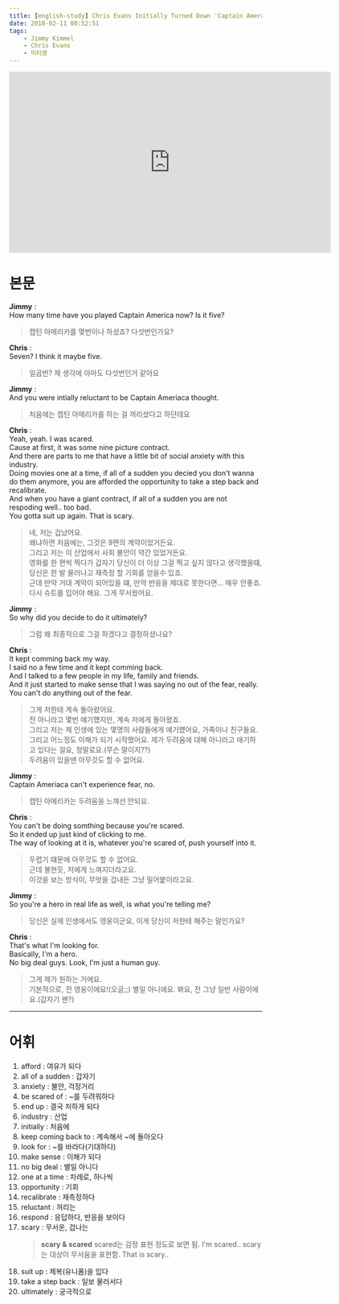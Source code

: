 ```yaml
---
title: [english-study] Chris Evans Initially Turned Down 'Captain Ameraica'
date: 2018-02-11 00:52:51
tags:
    - Jimmy Kimmel
    - Chris Evans
    - 미티영
---
```


<iframe width="640" height="360" src="https://www.youtube.com/embed/8XISNKa_q-g" frameborder="0" allow="autoplay; encrypted-media" allowfullscreen></iframe>

# 본문
**Jimmy** :  
How many time have you played Captain America now? Is it five?  
> 캡틴 아메리카를 몇번이나 하셨죠? 다섯번인가요?  

**Chris** :  
Seven? I think it maybe five.  
> 일곱번? 제 생각에 아마도 다섯번인거 같아요  

**Jimmy** :  
And you were intially reluctant to be Captain Ameriaca thought.  
> 처음에는 캡틴 아메리카를 하는 걸 꺼리셨다고 하던데요  

**Chris** :  
Yeah, yeah. I was scared.  
Cause at first, it was some nine picture contract.  
And there are parts to me that have a little bit of social anxiety with this industry.  
Doing movies one at a time, if all of a sudden you decied you don't wanna do them anymore, you are afforded the opportunity to take a step back and recalibrate.  
And when you have a giant contract, if all of a sudden you are not respoding well.. too bad.  
You gotta suit up again. That is scary.  
> 네, 저는 겁났어요.  
    왜냐하면 처음에는, 그것은 9편의 계약이었거든요.  
    그리고 저는 이 산업에서 사회 불안이 약간 있었거든요.  
    영화를 한 편씩 찍다가 갑자기 당신이 더 이상 그걸 찍고 싶지 않다고 생각했을떄,  
    당신은 한 발 물러나고 재측정 할 기회를 얻을수 있죠.  
    근데 만약 거대 계약이 되어있을 떄, 만약 반응을 제대로 못한다면...
    매우 안좋죠.  
    다시 슈트를 입어야 해요. 그게 무서웠어요.

**Jimmy** :  
So why did you decide to do it ultimately?  
> 그럼 왜 최종적으로 그걸 하겠다고 결정하셨나요?  

**Chris** :  
It kept comming back my way.  
I said no a few time and it kept comming back.  
And I talked to a few people in my life, family and friends.  
And it just started to make sense that I was saying no out of the fear, really.  
You can't do anything out of the fear.  
> 그게 저한테 계속 돌아왔어요.  
    전 아니라고 몇번 얘기헀지만, 계속 저에게 돌아왔죠.  
    그리고 저는 제 인생에 있는 몇명의 사람들에게 얘기헀어요, 가족이나 친구들요.  
    그리고 어느정도 이해가 되기 시작했어요. 제가 두려움에 대해 아니라고 애기하고 있다는 걸요, 정말로요.(무슨 말이지??)  
    두려움이 있을땐 아무것도 할 수 없어요.  

**Jimmy** :  
Captain Ameriaca can't experience fear, no.  
> 캡틴 아메리카는 두려움을 느껴선 안되요.  

**Chris** :  
You can't be doing somthing because you're scared.  
So it ended up just kind of clicking to me.  
The way of looking at it is, whatever you're scared of, push yourself into it.  
> 두렵기 떄문에 아무것도 할 수 없어요.  
    근데 불현듯, 저에게 느껴지더라고요.  
    이것을 보는 방식이, 무엇을 겁내든 그냥 밀어붙이라고요.  

**Jimmy** :  
So you're a hero in real life as well, is what you're telling me?  
> 당신은 실제 인생에서도 영웅이군요, 이게 당신이 저한테 해주는 말인가요?  

**Chris** :  
That's what I'm looking for.  
Basically, I'm a hero.  
No big deal guys. Look, I'm just a human guy.  
> 그게 제가 원하는 거에요.  
    기본적으로, 전 영웅이에요!(오글;;)
    별일 아니에요. 봐요, 전 그냥 일반 사람이에요.(갑자기 왠?)

---

# 어휘
1. afford : 여유가 되다
1. all of a sudden : 갑자기
1. anxiety : 불안, 걱정거리
1. be scared of : ~를 두려워하다
1. end up : 결국 처하게 되다
1. industry : 산업
1. initially : 처음에
1. keep coming back to : 계속해서 ~에 돌아오다
1. look for : ~를 바라다(기대하다)
1. make sense : 이해가 되다
1. no big deal : 별일 아니다
1. one at a time : 차례로, 하나씩
1. opportunity : 기회
1. recalibrate : 재측정하다
1. reluctant : 꺼리는
1. respond : 응답하다, 반응을 보이다
1. scary : 무서운, 겁나는
    > **scary & scared**
    scared는 감정 표현 정도로 보면 됨. I'm scared..
    scary는 대상이 무서움을 표현함. That is scary..
1. suit up : 제복(유니폼)을 입다
1. take a step back : 일보 물러서다
1. ultimately : 궁극적으로

<!-- more -->